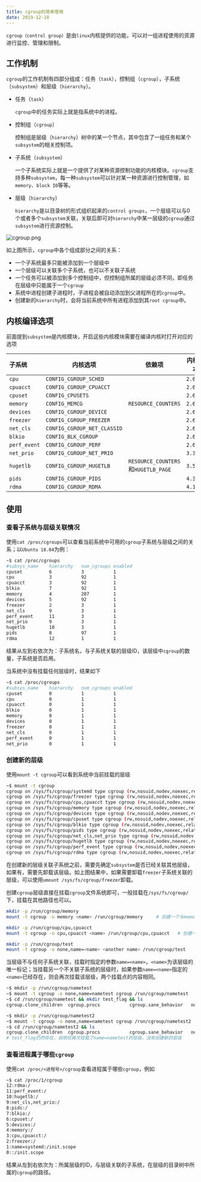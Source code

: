 ```yaml
---
title: cgroup的简单使用
date: 2019-12-18
---
```



`cgroup（control group）`是由`linux`内核提供的功能，可以对一组进程使用的资源进行监控、管理和限制。

## 工作机制

`cgroup`的工作机制有四部分组成：任务（`task`），控制组（`cgroup`），子系统（`subsystem`）和层级（`hierarchy`）。

- 任务（`task`）

  `cgroup`中的任务实际上就是指系统中的进程。

- 控制组（`cgroup`）

  控制组是层级（`hierarchy`）树中的某一个节点，其中包含了一组任务和某个`subsystem`的相关控制项。

- 子系统（`subsystem`）

  一个子系统实际上就是一个提供了对某种资源控制功能的内核模块。`cgroup`支持多种`subsystem`，每一种`subsystem`可以针对某一种资源进行控制管理，如`memory`、`block IO`等等。

- 层级（`hierarchy`）

  `hierarchy`是以目录树的形式组织起来的`control groups`，一个层级可以与0个或者多个`subsystem`关联，关联后即可对`hierarchy`中某一层级的`cgroup`通过`subsystem`进行资源控制。

![cgroup.png](https://i.loli.net/2019/12/18/5aIrkzDoOd3BLiT.png)

如上图所示，`cgroup`中各个组成部分之间的关系：

- 一个子系统最多只能被添加到一个层级中
- 一个层级可以关联多个子系统，也可以不关联子系统
- 一个任务可以被添加到多个控制组中，但控制组所属的层级必须不同，即任务在层级中只能属于一个`cgroup`
- 系统中进程创建子进程时，子进程会被自动添加到父进程所在的`cgroup`中。
- 创建新的`hierarchy`时，会将当前系统中所有进程添加到其`root cgroup`中。

## 内核编译选项

前面提到`subsystem`是内核模块，开启这些内核模块需要在编译内核时打开对应的选项

| 子系统       | 内核选项                    | 依赖项                              | 内核版本 |
| :----------- | --------------------------- | ----------------------------------- | -------- |
| `cpu`        | `CONFIG_CGROUP_SCHED`       |                                     | `2.6.24` |
| `cpuacct`    | `CONFIG_CGROUP_CPUACCT`     |                                     | `2.6.24` |
| `cpuset`     | `CONFIG_CPUSETS`            |                                     | `2.6.24` |
| `memory`     | `CONFIG_MEMCG`              | `RESOURCE_COUNTERS`                 | `2.6.25` |
| `devices`    | `CONFIG_CGROUP_DEVICE`      |                                     | `2.6.26` |
| `freezer`    | `CONFIG_CGROUP_FREEZER`     |                                     | `2.6.28` |
| `net_cls`    | `CONFIG_CGROUP_NET_CLASSID` |                                     | `2.6.29` |
| `blkio`      | `CONFIG_BLK_CGROUP`         |                                     | `2.6.33` |
| `perf_event` | `CONFIG_CGROUP_PERF`        |                                     | `2.6.39` |
| `net_prio`   | `CONFIG_CGROUP_NET_PRIO`    |                                     | `3.3`    |
| `hugetlb`    | `CONFIG_CGROUP_HUGETLB`     | `RESOURCE_COUNTERS`和`HUGETLB_PAGE` | `3.5`    |
| `pids`       | `CONFIG_CGROUP_PIDS`        |                                     | `4.3`    |
| `rdma`       | `CONFIG_CGROUP_RDMA`        |                                     | `4.11`   |

## 使用

### 查看子系统与层级关联情况

使用`cat /proc/cgroups`可以查看当前系统中可用的`cgroup`子系统与层级之间的关系；以`Ubuntu 18.04`为例：

``` bash
~$ cat /proc/cgroups 
#subsys_name	hierarchy	num_cgroups	enabled
cpuset			6			3			1
cpu				3			92			1
cpuacct			3			92			1
blkio			7			92			1
memory			4			207			1
devices			5			92			1
freezer			2			3			1
net_cls			9			3			1
perf_event		11			3			1
net_prio		9			3			1
hugetlb			10			3			1
pids			8			97			1
rdma			12			1			1
```

结果从左到右依次为：子系统名，与子系统关联的层级ID，该层级中`cgroup`的数量，子系统是否启用。

当系统中没有挂载任何层级时，结果如下

``` bash
~$ cat /proc/cgroups
#subsys_name    hierarchy   num_cgroups enabled
cpuset  		0			1       	1
cpu     		0       	1       	1
cpuacct 		0       	1       	1
blkio   		0       	1       	1
memory  		0       	1       	1
devices 		0       	1       	1
freezer 		0       	1       	1
net_cls 		0       	1       	1
perf_event      0       	1       	1
net_prio        0       	1       	1
```

### 创建新的层级

使用`mount -t cgroup`可以看到系统中当前挂载的层级

``` bash
~$ mount -t cgroup
cgroup on /sys/fs/cgroup/systemd type cgroup (rw,nosuid,nodev,noexec,relatime,xattr,name=systemd)
cgroup on /sys/fs/cgroup/freezer type cgroup (rw,nosuid,nodev,noexec,relatime,freezer)
cgroup on /sys/fs/cgroup/cpu,cpuacct type cgroup (rw,nosuid,nodev,noexec,relatime,cpu,cpuacct)
cgroup on /sys/fs/cgroup/memory type cgroup (rw,nosuid,nodev,noexec,relatime,memory)
cgroup on /sys/fs/cgroup/devices type cgroup (rw,nosuid,nodev,noexec,relatime,devices)
cgroup on /sys/fs/cgroup/cpuset type cgroup (rw,nosuid,nodev,noexec,relatime,cpuset)
cgroup on /sys/fs/cgroup/blkio type cgroup (rw,nosuid,nodev,noexec,relatime,blkio)
cgroup on /sys/fs/cgroup/pids type cgroup (rw,nosuid,nodev,noexec,relatime,pids)
cgroup on /sys/fs/cgroup/net_cls,net_prio type cgroup (rw,nosuid,nodev,noexec,relatime,net_cls,net_prio)
cgroup on /sys/fs/cgroup/hugetlb type cgroup (rw,nosuid,nodev,noexec,relatime,hugetlb)
cgroup on /sys/fs/cgroup/perf_event type cgroup (rw,nosuid,nodev,noexec,relatime,perf_event)
cgroup on /sys/fs/cgroup/rdma type cgroup (rw,nosuid,nodev,noexec,relatime,rdma)
```

在创建新的层级关联子系统之前，需要先确定`subsystem`是否已经关联其他层级，如果有，需要先卸载该层级。如上图结果中，如果需要卸载`freezer`子系统关联的层级，可以使用`umount /sys/fs/cgroup/freezer`卸载。

创建`cgroup`层级直接在挂载`cgroup`文件系统即可，一般挂载在`/sys/fs/cgroup/`下，挂载在其他路径也可以。

``` bash
mkdir -p /run/cgroup/memory
mount -t cgroup -o memory <name> /run/cgroup/memory		# 创建一个与memory子系统关联的层级，<name>可以替换为任意字符串

mkdir -p /run/cgroup/cpu,cpuacct
mount -t cgroup -o cpu,cpuacct <name> /run/cgroup/cpu,cpuacct	# 创建一个与cpu和cpuacct子系统关联的层级

mkdir -p /run/cgroup/test
mount -t cgroup -o none,name=<name> <another name> /run/cgroup/test			# 创建一个不与任何子系统关联的层级,此处的name=<name>作为参数,是该层级的标识符
```

当层级不与任何子系统关联，挂载时指定的参数`name=<name>`，`<name>`为该层级的唯一标记；当挂载另一个不关联子系统的层级时，如果参数`name=<name>`指定的`<name>`已经存在，则会再次挂载该层级，两个挂载点的内容相同。

``` bash
~$ mkdir -p /run/cgroup/nametest
~$ mount -t cgroup -o none,name=nametest cgroup /run/cgroup/nametest
~$ cd /run/cgroup/nametest && mkdir test_flag && ls
cgroup.clone_children  cgroup.procs           cgroup.sane_behavior   notify_on_release      release_agent          tasks                  test_flag

~$ mkdir -p /run/cgroup/nametest2
~$ mount -t cgroup -o none,name=nametest cgroup /run/cgroup/nametest2
~$ cd /run/cgroup/nametest2 && ls
cgroup.clone_children  cgroup.procs           cgroup.sane_behavior   notify_on_release      release_agent          tasks                  test_flag
# test_flag仍然存在，说明仅再次挂载了name=nametest的层级，没有创建新的层级
```

### 查看进程属于哪些`cgroup`

使用`cat /proc/<进程号>/cgroup`查看进程属于哪些`cgroup`，例如

``` bash
~$ cat /proc/1/cgroup
12:rdma:/
11:perf_event:/
10:hugetlb:/
9:net_cls,net_prio:/
8:pids:/
7:blkio:/
6:cpuset:/
5:devices:/
4:memory:/
3:cpu,cpuacct:/
2:freezer:/
1:name=systemd:/init.scope
0::/init.scope
```

结果从左到右依次为：所属层级的ID，与层级关联的子系统，在层级的目录树中所属的`cgroup`的路径。


